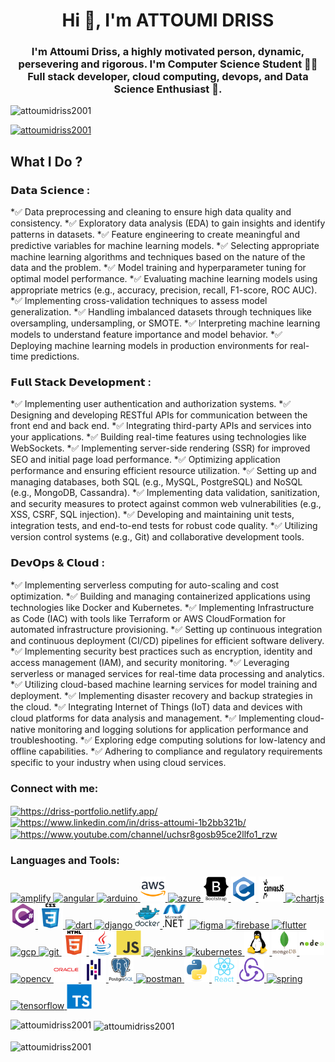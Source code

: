 <h1 align="center">Hi 👋, I'm ATTOUMI DRISS</h1>
<h3 align="center">I'm Attoumi Driss, a highly motivated person, dynamic, persevering and rigorous. I'm Computer Science Student 👨‍💻 Full stack developer, cloud computing, devops, and Data Science Enthusiast 🤖.</h3>

<p align="left"> <img src="https://komarev.com/ghpvc/?username=attoumidriss2001&label=Profile%20views&color=0e75b6&style=flat" alt="attoumidriss2001" /> </p>

<p align="left"> <a href="https://github.com/ryo-ma/github-profile-trophy"><img src="https://github-profile-trophy.vercel.app/?username=attoumidriss2001" alt="attoumidriss2001" /></a> </p>


What I Do ?
----------------------------

###  𝗗𝗮𝘁𝗮 𝗦𝗰𝗶𝗲𝗻𝗰𝗲 :
   *✅ Data preprocessing and cleaning to ensure high data quality and consistency.
    *✅ Exploratory data analysis (EDA) to gain insights and identify patterns in datasets.
    *✅ Feature engineering to create meaningful and predictive variables for machine learning models.
    *✅ Selecting appropriate machine learning algorithms and techniques based on the nature of the data and the problem.
    *✅ Model training and hyperparameter tuning for optimal model performance.
    *✅ Evaluating machine learning models using appropriate metrics (e.g., accuracy, precision, recall, F1-score, ROC AUC).
    *✅ Implementing cross-validation techniques to assess model generalization.
    *✅ Handling imbalanced datasets through techniques like oversampling, undersampling, or SMOTE.
    *✅ Interpreting machine learning models to understand feature importance and model behavior.
    *✅ Deploying machine learning models in production environments for real-time predictions.
    
### 𝗙𝘂𝗹𝗹 𝗦𝘁𝗮𝗰𝗸 𝗗𝗲𝘃𝗲𝗹𝗼𝗽𝗺𝗲𝗻𝘁 :
   *✅ Implementing user authentication and authorization systems.
   *✅ Designing and developing RESTful APIs for communication between the front end and back end.
   *✅ Integrating third-party APIs and services into your applications.
   *✅ Building real-time features using technologies like WebSockets.
   *✅ Implementing server-side rendering (SSR) for improved SEO and initial page load performance.
   *✅ Optimizing application performance and ensuring efficient resource utilization.
   *✅ Setting up and managing databases, both SQL (e.g., MySQL, PostgreSQL) and NoSQL (e.g., MongoDB, Cassandra).
   *✅ Implementing data validation, sanitization, and security measures to protect against common web vulnerabilities (e.g., XSS, CSRF, SQL injection).
   *✅ Developing and maintaining unit tests, integration tests, and end-to-end tests for robust code quality.
   *✅ Utilizing version control systems (e.g., Git) and collaborative development tools.
### 𝗗𝗲𝘃𝗢𝗽𝘀 & 𝗖𝗹𝗼𝘂𝗱  :
   *✅ Implementing serverless computing for auto-scaling and cost optimization.
    *✅ Building and managing containerized applications using technologies like Docker and Kubernetes.
    *✅ Implementing Infrastructure as Code (IAC) with tools like Terraform or AWS CloudFormation for automated infrastructure provisioning.
    *✅ Setting up continuous integration and continuous deployment (CI/CD) pipelines for efficient software delivery.
    *✅ Implementing security best practices such as encryption, identity and access management (IAM), and security monitoring.
    *✅ Leveraging serverless or managed services for real-time data processing and analytics.
    *✅ Utilizing cloud-based machine learning services for model training and deployment.
    *✅ Implementing disaster recovery and backup strategies in the cloud.
    *✅ Integrating Internet of Things (IoT) data and devices with cloud platforms for data analysis and management.
    *✅ Implementing cloud-native monitoring and logging solutions for application performance and troubleshooting.
    *✅ Exploring edge computing solutions for low-latency and offline capabilities.
    *✅ Adhering to compliance and regulatory requirements specific to your industry when using cloud services.

<h3 align="left">Connect with me:</h3>
<p align="left">
<a href="https://dev.to/https://driss-portfolio.netlify.app/" target="blank"><img align="center" src="https://raw.githubusercontent.com/rahuldkjain/github-profile-readme-generator/master/src/images/icons/Social/devto.svg" alt="https://driss-portfolio.netlify.app/" height="30" width="40" /></a>
<a href="https://linkedin.com/in/https://www.linkedin.com/in/driss-attoumi-1b2bb321b/" target="blank"><img align="center" src="https://raw.githubusercontent.com/rahuldkjain/github-profile-readme-generator/master/src/images/icons/Social/linked-in-alt.svg" alt="https://www.linkedin.com/in/driss-attoumi-1b2bb321b/" height="30" width="40" /></a>
<a href="https://www.youtube.com/c/https://www.youtube.com/channel/uchsr8gosb95ce2llfo1_rzw" target="blank"><img align="center" src="https://raw.githubusercontent.com/rahuldkjain/github-profile-readme-generator/master/src/images/icons/Social/youtube.svg" alt="https://www.youtube.com/channel/uchsr8gosb95ce2llfo1_rzw" height="30" width="40" /></a>
</p>

<h3 align="left">Languages and Tools:</h3>
<p align="left"> <a href="https://aws.amazon.com/amplify/" target="_blank" rel="noreferrer"> <img src="https://docs.amplify.aws/assets/logo-dark.svg" alt="amplify" width="40" height="40"/> </a> <a href="https://angular.io" target="_blank" rel="noreferrer"> <img src="https://angular.io/assets/images/logos/angular/angular.svg" alt="angular" width="40" height="40"/> </a> <a href="https://www.arduino.cc/" target="_blank" rel="noreferrer"> <img src="https://cdn.worldvectorlogo.com/logos/arduino-1.svg" alt="arduino" width="40" height="40"/> </a> <a href="https://aws.amazon.com" target="_blank" rel="noreferrer"> <img src="https://raw.githubusercontent.com/devicons/devicon/master/icons/amazonwebservices/amazonwebservices-original-wordmark.svg" alt="aws" width="40" height="40"/> </a> <a href="https://azure.microsoft.com/en-in/" target="_blank" rel="noreferrer"> <img src="https://www.vectorlogo.zone/logos/microsoft_azure/microsoft_azure-icon.svg" alt="azure" width="40" height="40"/> </a> <a href="https://getbootstrap.com" target="_blank" rel="noreferrer"> <img src="https://raw.githubusercontent.com/devicons/devicon/master/icons/bootstrap/bootstrap-plain-wordmark.svg" alt="bootstrap" width="40" height="40"/> </a> <a href="https://www.cprogramming.com/" target="_blank" rel="noreferrer"> <img src="https://raw.githubusercontent.com/devicons/devicon/master/icons/c/c-original.svg" alt="c" width="40" height="40"/> </a> <a href="https://canvasjs.com" target="_blank" rel="noreferrer"> <img src="https://raw.githubusercontent.com/Hardik0307/Hardik0307/master/assets/canvasjs-charts.svg" alt="canvasjs" width="40" height="40"/> </a> <a href="https://www.chartjs.org" target="_blank" rel="noreferrer"> <img src="https://www.chartjs.org/media/logo-title.svg" alt="chartjs" width="40" height="40"/> </a> <a href="https://www.w3schools.com/cs/" target="_blank" rel="noreferrer"> <img src="https://raw.githubusercontent.com/devicons/devicon/master/icons/csharp/csharp-original.svg" alt="csharp" width="40" height="40"/> </a> <a href="https://www.w3schools.com/css/" target="_blank" rel="noreferrer"> <img src="https://raw.githubusercontent.com/devicons/devicon/master/icons/css3/css3-original-wordmark.svg" alt="css3" width="40" height="40"/> </a> <a href="https://dart.dev" target="_blank" rel="noreferrer"> <img src="https://www.vectorlogo.zone/logos/dartlang/dartlang-icon.svg" alt="dart" width="40" height="40"/> </a> <a href="https://www.djangoproject.com/" target="_blank" rel="noreferrer"> <img src="https://cdn.worldvectorlogo.com/logos/django.svg" alt="django" width="40" height="40"/> </a> <a href="https://www.docker.com/" target="_blank" rel="noreferrer"> <img src="https://raw.githubusercontent.com/devicons/devicon/master/icons/docker/docker-original-wordmark.svg" alt="docker" width="40" height="40"/> </a> <a href="https://dotnet.microsoft.com/" target="_blank" rel="noreferrer"> <img src="https://raw.githubusercontent.com/devicons/devicon/master/icons/dot-net/dot-net-original-wordmark.svg" alt="dotnet" width="40" height="40"/> </a> <a href="https://www.figma.com/" target="_blank" rel="noreferrer"> <img src="https://www.vectorlogo.zone/logos/figma/figma-icon.svg" alt="figma" width="40" height="40"/> </a> <a href="https://firebase.google.com/" target="_blank" rel="noreferrer"> <img src="https://www.vectorlogo.zone/logos/firebase/firebase-icon.svg" alt="firebase" width="40" height="40"/> </a> <a href="https://flutter.dev" target="_blank" rel="noreferrer"> <img src="https://www.vectorlogo.zone/logos/flutterio/flutterio-icon.svg" alt="flutter" width="40" height="40"/> </a> <a href="https://cloud.google.com" target="_blank" rel="noreferrer"> <img src="https://www.vectorlogo.zone/logos/google_cloud/google_cloud-icon.svg" alt="gcp" width="40" height="40"/> </a> <a href="https://git-scm.com/" target="_blank" rel="noreferrer"> <img src="https://www.vectorlogo.zone/logos/git-scm/git-scm-icon.svg" alt="git" width="40" height="40"/> </a> <a href="https://www.w3.org/html/" target="_blank" rel="noreferrer"> <img src="https://raw.githubusercontent.com/devicons/devicon/master/icons/html5/html5-original-wordmark.svg" alt="html5" width="40" height="40"/> </a> <a href="https://www.java.com" target="_blank" rel="noreferrer"> <img src="https://raw.githubusercontent.com/devicons/devicon/master/icons/java/java-original.svg" alt="java" width="40" height="40"/> </a> <a href="https://developer.mozilla.org/en-US/docs/Web/JavaScript" target="_blank" rel="noreferrer"> <img src="https://raw.githubusercontent.com/devicons/devicon/master/icons/javascript/javascript-original.svg" alt="javascript" width="40" height="40"/> </a> <a href="https://www.jenkins.io" target="_blank" rel="noreferrer"> <img src="https://www.vectorlogo.zone/logos/jenkins/jenkins-icon.svg" alt="jenkins" width="40" height="40"/> </a> <a href="https://kubernetes.io" target="_blank" rel="noreferrer"> <img src="https://www.vectorlogo.zone/logos/kubernetes/kubernetes-icon.svg" alt="kubernetes" width="40" height="40"/> </a> <a href="https://www.linux.org/" target="_blank" rel="noreferrer"> <img src="https://raw.githubusercontent.com/devicons/devicon/master/icons/linux/linux-original.svg" alt="linux" width="40" height="40"/> </a> <a href="https://www.mongodb.com/" target="_blank" rel="noreferrer"> <img src="https://raw.githubusercontent.com/devicons/devicon/master/icons/mongodb/mongodb-original-wordmark.svg" alt="mongodb" width="40" height="40"/> </a> <a href="https://nodejs.org" target="_blank" rel="noreferrer"> <img src="https://raw.githubusercontent.com/devicons/devicon/master/icons/nodejs/nodejs-original-wordmark.svg" alt="nodejs" width="40" height="40"/> </a> <a href="https://opencv.org/" target="_blank" rel="noreferrer"> <img src="https://www.vectorlogo.zone/logos/opencv/opencv-icon.svg" alt="opencv" width="40" height="40"/> </a> <a href="https://www.oracle.com/" target="_blank" rel="noreferrer"> <img src="https://raw.githubusercontent.com/devicons/devicon/master/icons/oracle/oracle-original.svg" alt="oracle" width="40" height="40"/> </a> <a href="https://pandas.pydata.org/" target="_blank" rel="noreferrer"> <img src="https://raw.githubusercontent.com/devicons/devicon/2ae2a900d2f041da66e950e4d48052658d850630/icons/pandas/pandas-original.svg" alt="pandas" width="40" height="40"/> </a> <a href="https://www.postgresql.org" target="_blank" rel="noreferrer"> <img src="https://raw.githubusercontent.com/devicons/devicon/master/icons/postgresql/postgresql-original-wordmark.svg" alt="postgresql" width="40" height="40"/> </a> <a href="https://postman.com" target="_blank" rel="noreferrer"> <img src="https://www.vectorlogo.zone/logos/getpostman/getpostman-icon.svg" alt="postman" width="40" height="40"/> </a> <a href="https://www.python.org" target="_blank" rel="noreferrer"> <img src="https://raw.githubusercontent.com/devicons/devicon/master/icons/python/python-original.svg" alt="python" width="40" height="40"/> </a> <a href="https://reactjs.org/" target="_blank" rel="noreferrer"> <img src="https://raw.githubusercontent.com/devicons/devicon/master/icons/react/react-original-wordmark.svg" alt="react" width="40" height="40"/> </a> <a href="https://redux.js.org" target="_blank" rel="noreferrer"> <img src="https://raw.githubusercontent.com/devicons/devicon/master/icons/redux/redux-original.svg" alt="redux" width="40" height="40"/> </a> <a href="https://spring.io/" target="_blank" rel="noreferrer"> <img src="https://www.vectorlogo.zone/logos/springio/springio-icon.svg" alt="spring" width="40" height="40"/> </a> <a href="https://www.tensorflow.org" target="_blank" rel="noreferrer"> <img src="https://www.vectorlogo.zone/logos/tensorflow/tensorflow-icon.svg" alt="tensorflow" width="40" height="40"/> </a> <a href="https://www.typescriptlang.org/" target="_blank" rel="noreferrer"> <img src="https://raw.githubusercontent.com/devicons/devicon/master/icons/typescript/typescript-original.svg" alt="typescript" width="40" height="40"/> </a> </p>

<p><img align="left" src="https://github-readme-stats.vercel.app/api/top-langs?username=attoumidriss2001&show_icons=true&locale=en&layout=compact" alt="attoumidriss2001" /></p>

<p>&nbsp;<img align="center" src="https://github-readme-stats.vercel.app/api?username=attoumidriss2001&show_icons=true&locale=en" alt="attoumidriss2001" /></p>

<p><img align="center" src="https://github-readme-streak-stats.herokuapp.com/?user=attoumidriss2001&" alt="attoumidriss2001" /></p>

